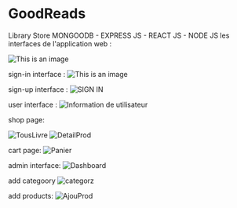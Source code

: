 # GoodReads
Library Store
MONGOODB - EXPRESS JS - REACT JS - NODE JS
les interfaces de l'application web :

![This is an image](https://user-images.githubusercontent.com/80393682/222519065-411589a5-6a01-4a50-86d3-cb83cc571b8a.png)

sign-in interface :
![This is an image](https://user-images.githubusercontent.com/80393682/222519513-f5067106-74aa-4a22-8bcc-c49ae65ab901.png)



sign-up interface :
![SIGN IN](https://user-images.githubusercontent.com/80393682/222520310-e41429ca-542b-4a23-9941-a5c1ce01d5b4.png)



user interface :
![Information de utilisateur](https://user-images.githubusercontent.com/80393682/222520470-ebe7e99e-31cd-418d-adc8-9b3565433cf1.jpg)





shop page:

![TousLivre](https://user-images.githubusercontent.com/80393682/222522958-35037202-2c92-4425-b972-39af24e857bf.jpg)
![DetailProd](https://user-images.githubusercontent.com/80393682/222523041-2badaf18-5a56-4c7b-9583-074d03aebdb4.jpg)


cart page:
![Panier](https://user-images.githubusercontent.com/80393682/222523095-20b23eb5-ef08-4995-a17e-e01ef19e737c.jpg)



admin interface:
![Dashboard](https://user-images.githubusercontent.com/80393682/222520672-f5753dc9-eec3-4888-af6e-713e0f8effa7.png)


add categoory
![categorz](https://user-images.githubusercontent.com/80393682/222520832-b43295fe-582a-480a-a904-9661bd12f041.jpg)


add products:
![AjouProd](https://user-images.githubusercontent.com/80393682/222521003-492f6372-8f85-4627-a321-b838dcf4f68a.jpg)
